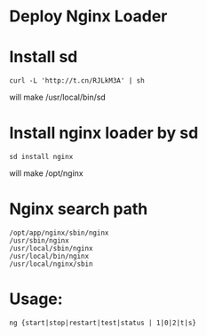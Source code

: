# Deploy Nginx Loader

# Install sd
```
curl -L 'http://t.cn/RJLkM3A' | sh
```
will make /usr/local/bin/sd

# Install nginx loader by sd
```
sd install nginx
```
will make /opt/nginx

# Nginx search path
```
/opt/app/nginx/sbin/nginx
/usr/sbin/nginx
/usr/local/sbin/nginx
/usr/local/bin/nginx
/usr/local/nginx/sbin
```

# Usage:
```
ng {start|stop|restart|test|status | 1|0|2|t|s}
```
